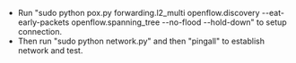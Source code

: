 - Run "sudo python pox.py forwarding.l2_multi openflow.discovery --eat-early-packets openflow.spanning_tree --no-flood --hold-down" to setup connection.
- Then run "sudo python network.py" and then "pingall" to establish network and test.